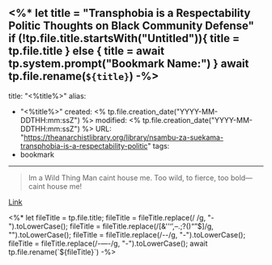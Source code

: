 <%*
let title = "Transphobia is a Respectability Politic Thoughts on Black Community Defense"
if (!tp.file.title.startsWith("Untitled")){
	title = tp.file.title
} else {
	title = await tp.system.prompt("Bookmark Name:")
}
await tp.file.rename(`${title}`)
-%>
---
title: "<%title%>"
alias:
- "<%title%>"
created: <% tp.file.creation_date("YYYY-MM-DDTHH:mm:ssZ") %>
modified: <% tp.file.creation_date("YYYY-MM-DDTHH:mm:ssZ") %>
URL:  "https://theanarchistlibrary.org/library/nsambu-za-suekama-transphobia-is-a-respectability-politic"
tags:
- bookmark
---

> Im a Wild Thing Man caint house me. Too wild, to fierce, too bold— caint house me!

[Link](https://theanarchistlibrary.org/library/nsambu-za-suekama-transphobia-is-a-respectability-politic)

<%*
let fileTitle = tp.file.title;
fileTitle = fileTitle.replace(/ /g, "-").toLowerCase();
fileTitle = fileTitle.replace(/[&'’‘’,–.;?()“”$]/g, "").toLowerCase();
fileTitle = fileTitle.replace(/--/g, "-").toLowerCase();
fileTitle = fileTitle.replace(/-—-/g, "-").toLowerCase();
await tp.file.rename(`${fileTitle}`)
-%>